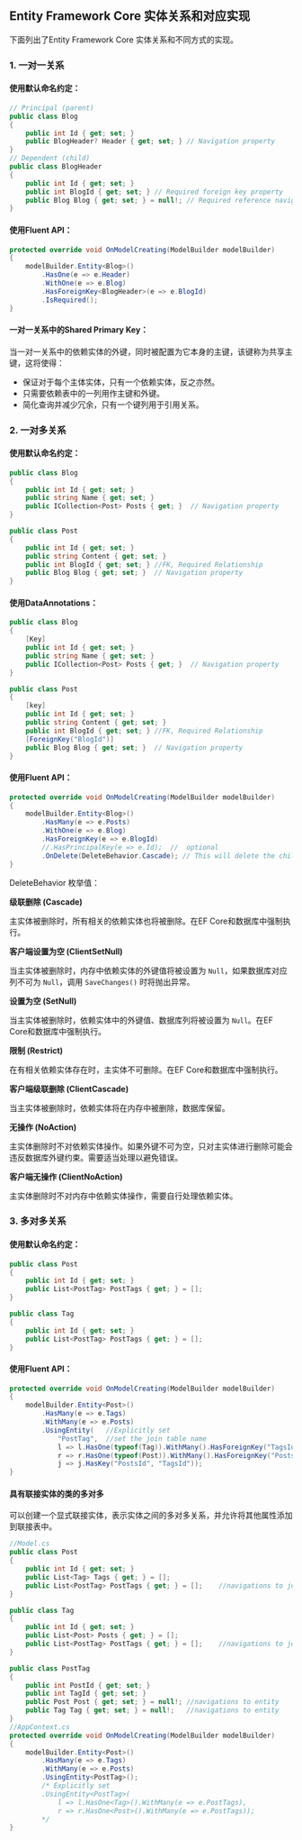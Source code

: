 
## Entity Framework Core 实体关系和对应实现

下面列出了Entity Framework Core 实体关系和不同方式的实现。

### 1. 一对一关系
#### 使用默认命名约定：
```csharp
// Principal (parent)
public class Blog
{
    public int Id { get; set; }
    public BlogHeader? Header { get; set; } // Navigation property
}
// Dependent (child)
public class BlogHeader
{
    public int Id { get; set; }
    public int BlogId { get; set; } // Required foreign key property
    public Blog Blog { get; set; } = null!; // Required reference navigation
}
```
#### 使用Fluent API：
```csharp
protected override void OnModelCreating(ModelBuilder modelBuilder)
{
    modelBuilder.Entity<Blog>()
        .HasOne(e => e.Header)
        .WithOne(e => e.Blog)
        .HasForeignKey<BlogHeader>(e => e.BlogId)
        .IsRequired();
}
```
#### 一对一关系中的Shared Primary Key：
当一对一关系中的依赖实体的外键，同时被配置为它本身的主键，该键称为共享主键，这将使得：
- 保证对于每个主体实体，只有一个依赖实体，反之亦然。
- 只需要依赖表中的一列用作主键和外键。
- 简化查询并减少冗余，只有一个键列用于引用关系。
### 2. 一对多关系
#### 使用默认命名约定：
```csharp
public class Blog
{
    public int Id { get; set; }
    public string Name { get; set; }
    public ICollection<Post> Posts { get; }  // Navigation property
}

public class Post
{
    public int Id { get; set; }
    public string Content { get; set; }
    public int BlogId { get; set; } //FK, Required Relationship
    public Blog Blog { get; set; }  // Navigation property
}
```
#### 使用DataAnnotations：
```csharp
public class Blog
{
    [Key]
    public int Id { get; set; }
    public string Name { get; set; }
    public ICollection<Post> Posts { get; }  // Navigation property
}

public class Post
{
    [key]
    public int Id { get; set; }
    public string Content { get; set; }
    public int BlogId { get; set; } //FK, Required Relationship
    [ForeignKey("BlogId")]
    public Blog Blog { get; set; }  // Navigation property
}
```
#### 使用Fluent API：
```csharp
protected override void OnModelCreating(ModelBuilder modelBuilder)
{
    modelBuilder.Entity<Blog>()
        .HasMany(e => e.Posts)
        .WithOne(e => e.Blog)
        .HasForeignKey(e => e.BlogId)
        //.HasPrincipalKey(e => e.Id);  //  optional
        .OnDelete(DeleteBehavior.Cascade); // This will delete the child record(s) when parent record is deleted
}
```
DeleteBehavior 枚举值：

**级联删除 (Cascade)**

主实体被删除时，所有相关的依赖实体也将被删除。在EF Core和数据库中强制执行。

**客户端设置为空 (ClientSetNull)**

当主实体被删除时，内存中依赖实体的外键值将被设置为 `Null`，如果数据库对应列不可为 `Null`，调用 `SaveChanges()` 时将抛出异常。

**设置为空 (SetNull)**

当主实体被删除时，依赖实体中的外键值、数据库列将被设置为 `Null`。在EF Core和数据库中强制执行。

**限制 (Restrict)**

在有相关依赖实体存在时，主实体不可删除。在EF Core和数据库中强制执行。

**客户端级联删除 (ClientCascade)**

当主实体被删除时，依赖实体将在内存中被删除，数据库保留。

**无操作 (NoAction)**

主实体删除时不对依赖实体操作。如果外键不可为空，只对主实体进行删除可能会违反数据库外键约束。需要适当处理以避免错误。

**客户端无操作 (ClientNoAction)**

主实体删除时不对内存中依赖实体操作，需要自行处理依赖实体。
### 3. 多对多关系
#### 使用默认命名约定：
```csharp
public class Post
{
    public int Id { get; set; }
    public List<PostTag> PostTags { get; } = [];
}

public class Tag
{
    public int Id { get; set; }
    public List<PostTag> PostTags { get; } = [];
}
```
#### 使用Fluent API：
```csharp
protected override void OnModelCreating(ModelBuilder modelBuilder)
{
    modelBuilder.Entity<Post>()
        .HasMany(e => e.Tags)
        .WithMany(e => e.Posts)
        .UsingEntity(   //Explicitly set
            "PostTag",  //set the join table name
            l => l.HasOne(typeof(Tag)).WithMany().HasForeignKey("TagsId"),  //set the join table ForeignKey name
            r => r.HasOne(typeof(Post)).WithMany().HasForeignKey("PostsId"),    //set the join table ForeignKey name
            j => j.HasKey("PostsId", "TagsId"));
}
```
#### 具有联接实体的类的多对多
可以创建一个显式联接实体，表示实体之间的多对多关系，并允许将其他属性添加到联接表中。
```csharp
//Model.cs
public class Post
{
    public int Id { get; set; }
    public List<Tag> Tags { get; } = [];
    public List<PostTag> PostTags { get; } = [];    //navigations to join entity
}

public class Tag
{
    public int Id { get; set; }
    public List<Post> Posts { get; } = [];
    public List<PostTag> PostTags { get; } = [];    //navigations to join entity
}

public class PostTag
{
    public int PostId { get; set; }
    public int TagId { get; set; }
    public Post Post { get; set; } = null!; //navigations to entity
    public Tag Tag { get; set; } = null!;   //navigations to entity
}
//AppContext.cs
protected override void OnModelCreating(ModelBuilder modelBuilder)
{
    modelBuilder.Entity<Post>()
        .HasMany(e => e.Tags)
        .WithMany(e => e.Posts)
        .UsingEntity<PostTag>();
        /* Explicitly set
        .UsingEntity<PostTag>(
            l => l.HasOne<Tag>().WithMany(e => e.PostTags),
            r => r.HasOne<Post>().WithMany(e => e.PostTags));
        */
}
```